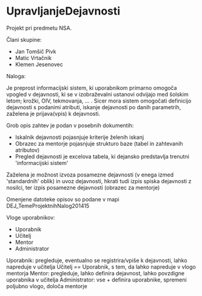 # UpravljanjeDejavnosti

Projekt pri predmetu NSA.

Člani skupine:
- Jan Tomšič Pivk
- Matic Vrtačnik
- Klemen Jesenovec






Naloga:


Je preprost informacijski sistem, ki uporabnikom primarno omogoča vpogled v dejavnosti, ki se v izobraževalni ustanovi odvijajo med šolskim letom; krožki, OIV, tekmovanja, … . Sicer mora sistem omogočati definicijo dejavnosti  s podanimi atributi, iskanje dejavnosti po danih parametrih, zaželena je prijava(vpis) k dejavnosti.

Grob opis zahtev je podan v posebnih dokumentih:
-	Iskalnik dejavnosti pojasnjuje kriterije želenih iskanj
-	Obrazec za mentorje pojasnjuje strukturo baze (tabel in zahtevanih atributov)
-	Pregled dejavnosti  je excelova tabela, ki dejansko predstavlja trenutni  'informacijski sistem'

Zaželena je možnost izvoza posamezne dejavnosti (v enega izmed 'standardnih' oblik) in uvoz dejavnosti, hkrati tudi izpis spiska dejavnosti z nosilci, ter izpis posamezne dejavnosti (obrazec za mentorje)

Omenjene datoteke opisov so podane v mapi DEJ_TemeProjektnihNalog201415

Vloge uporabnikov:

-	Uporabnik
-	Učitelj
-	Mentor
-	Administrator

Uporabnik: pregleduje, eventualno se registrira/vpiše k dejavnosti, lahko napreduje v učitelja
Učitelj == Uporabnik,  s tem, da lahko napreduje v vlogo mentorja
Mentor: pregleduje, lahko definira dejavnost, lahko povzdigne uporabnika v učitelja
Administrator: vse + definira uporabnike, spremeni poljubno vlogo, določa mentorje

